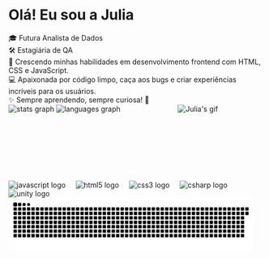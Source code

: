 <h1 align="left">Olá! Eu sou a Julia</h1>
🎓 Futura Analista de Dados</br>
🛠️ Estagiária de QA</br>
🌱 Crescendo minhas habilidades em desenvolvimento frontend com HTML, CSS e JavaScript.</br>
💻 Apaixonada por código limpo, caça aos bugs e criar experiências incríveis para os usuários.</br>
✨ Sempre aprendendo, sempre curiosa! 🌟
</br>
<div align="left" style="position: relative;">
  <!-- Gráficos do GitHub -->
  <div style="float: left; margin-right: 20px;">
    <img src="https://github-readme-stats.vercel.app/api?username=Julia61&hide_title=false&hide_rank=false&show_icons=true&include_all_commits=true&count_private=true&disable_animations=false&theme=dracula&locale=en&hide_border=false&order=1" height="150" alt="stats graph" />
    <img src="https://github-readme-stats.vercel.app/api/top-langs?username=Julia61&locale=en&hide_title=false&layout=compact&card_width=320&langs_count=5&theme=dracula&hide_border=false&order=2" height="150" alt="languages graph" />
  

  <!-- Imagem flutuante à direita -->
  
  <img src="https://i.picasion.com/pic92/14bbb0a463aa279b49744f5261b2b72c.gif" width="150" height="150" alt="Julia's gif" style="float: right; margin-left: 20px;" />


<!-- Tecnologias -->
<div align="left" style="clear: both; margin-top: 20px;">
  <img src="https://cdn.jsdelivr.net/gh/devicons/devicon/icons/javascript/javascript-original.svg" height="40" alt="javascript logo" />
  <img width="12" />
  <img src="https://cdn.jsdelivr.net/gh/devicons/devicon/icons/html5/html5-original.svg" height="40" alt="html5 logo" />
  <img width="12" />
  <img src="https://cdn.jsdelivr.net/gh/devicons/devicon/icons/css3/css3-original.svg" height="40" alt="css3 logo" />
  <img width="12" />
  <img src="https://cdn.jsdelivr.net/gh/devicons/devicon/icons/csharp/csharp-original.svg" height="40" alt="csharp logo" />
  <img width="12" />
  <img src="https://cdn.jsdelivr.net/gh/devicons/devicon/icons/unity/unity-original.svg" height="40" alt="unity logo" />
</div>

<!-- Animação de Snake -->
<picture align="left">
  <source media="(prefers-color-scheme: dark)" srcset="https://raw.githubusercontent.com/Julia61/Julia61/output/github-contribution-grid-snake-dark.svg">
  <source media="(prefers-color-scheme: light)" srcset="https://raw.githubusercontent.com/Julia61/Julia61/output/github-contribution-grid-snake-dark.svg">
  <img align="center" alt="github contribution grid snake animation" src="https://raw.githubusercontent.com/Julia61/Julia61/output/github-contribution-grid-snake.svg">
</picture>
